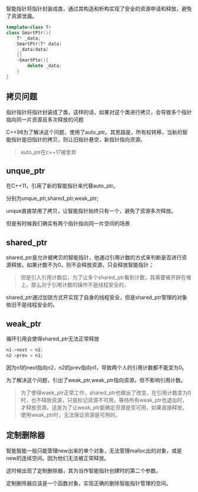 智能指针将指针封装成类，通过其构造和析构实现了安全的资源申请和释放，避免了资源泄漏。

```C++
template<class T>
class SmartPtr(){
	T* _data;
	SmartPtr(T* data)
	:_data(data)
	{}
	~SmartPte(){
		delete _data;
	}
}
```

## 拷贝问题

指针指针将指针封装成了类，这样的话，如果对这个类进行拷贝，会导致多个指针指向同一片资源且多次释放的问题

C++98为了解决这个问题，使用了auto_ptr。其思路是，所有权转移，当新的智能指针是旧指针的拷贝，则让旧指针悬空，新指针指向资源。

> auto_ptr在c++17被舍弃

## unque_ptr
在C++11，引用了新的智能指针来代替auto_ptr。

分别为unque_ptr,shared_ptr,weak_ptr;

unque直接禁用了拷贝，让智能指针始终只有一个，避免了资源多次释放。

但是有时候我们确实有两个指针指向同一片空间的场景

## shared_ptr
shared_ptr是允许被拷贝的智能指针，他通过引用计数的方式来判断是否进行资源释放，如果计数不为0，则不会释放资源，只会释放智能指针；

>但是引入引用计数后，为了让多个shared_ptr看到计数，其需要被开辟在堆上，那么对于引用计数的操作不是线程安全的，

shared_ptr通过加锁方式开实现了自身的线程安全，但是shared_ptr管理的对象依旧不是线程安全的。

## weak_ptr
循环引用会使得shared_ptr无法正常释放
```C++
n1->next = n2;
n2->prev = n1;
```
因为n1的next指向n2，n2的prev指向n1，导致两个人的引用计数都不能变为0。

为了解决这个问题，引出了weak_ptr,weak_ptr指向资源，但不影响引用计数。

> 为了使得waek_ptr正常工作，shared_ptr也做出了改变。在引用计数变为0时，也不释放资源，只是标记资源不可用。等待所有weak_ptr也退出时，才释放资源。这是为了让weak_ptr能确定资源是否可用，如果直接释放，使用weak_ptr时，无法保证资源是可用的。

## 定制删除器

智能智能一般只能管理new出来的单个对象，无法管理malloc出的对象，或是new的连续空间。因为他们无法被正常释放。

这时候出现了定制删除器，其为当作智能指针创建时的第二个参数。

定制删除器应该是一个函数对象，实现正确的删除智能指针管理的空间。

